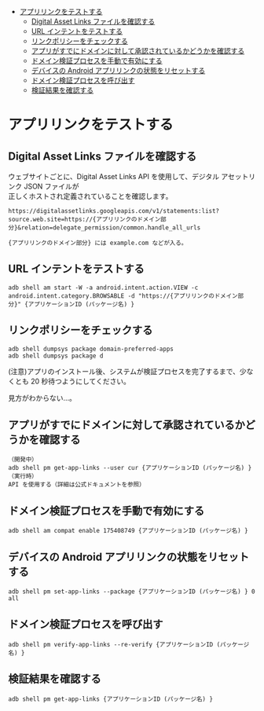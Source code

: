 <!-- TOC START min:1 max:3 link:true asterisk:false update:true -->
- [アプリリンクをテストする](#アプリリンクをテストする)
  - [Digital Asset Links ファイルを確認する](#digital-asset-links-ファイルを確認する)
  - [URL インテントをテストする](#url-インテントをテストする)
  - [リンクポリシーをチェックする](#リンクポリシーをチェックする)
  - [アプリがすでにドメインに対して承認されているかどうかを確認する](#アプリがすでにドメインに対して承認されているかどうかを確認する)
  - [ドメイン検証プロセスを手動で有効にする](#ドメイン検証プロセスを手動で有効にする)
  - [デバイスの Android アプリリンクの状態をリセットする](#デバイスの-android-アプリリンクの状態をリセットする)
  - [ドメイン検証プロセスを呼び出す](#ドメイン検証プロセスを呼び出す)
  - [検証結果を確認する](#検証結果を確認する)
<!-- TOC END -->


# アプリリンクをテストする

## Digital Asset Links ファイルを確認する

ウェブサイトごとに、Digital Asset Links API を使用して、デジタル アセットリンク JSON ファイルが  
正しくホストされ定義されていることを確認します。

```
https://digitalassetlinks.googleapis.com/v1/statements:list?source.web.site=https://{アプリリンクのドメイン部分}&relation=delegate_permission/common.handle_all_urls

{アプリリンクのドメイン部分} には example.com などが入る。
```

## URL インテントをテストする

```
adb shell am start -W -a android.intent.action.VIEW -c android.intent.category.BROWSABLE -d "https://{アプリリンクのドメイン部分}" {アプリケーションID (パッケージ名) }
```


## リンクポリシーをチェックする

 ```
adb shell dumpsys package domain-preferred-apps
adb shell dumpsys package d
```

(注意)アプリのインストール後、システムが検証プロセスを完了するまで、少なくとも 20 秒待つようにしてください。

見方がわからない...。


## アプリがすでにドメインに対して承認されているかどうかを確認する

```
（開発中）
adb shell pm get-app-links --user cur {アプリケーションID (パッケージ名) }
（実行時）
API を使用する（詳細は公式ドキュメントを参照）
```


## ドメイン検証プロセスを手動で有効にする

```
adb shell am compat enable 175408749 {アプリケーションID (パッケージ名) }
```


## デバイスの Android アプリリンクの状態をリセットする

```
adb shell pm set-app-links --package {アプリケーションID (パッケージ名) } 0 all
```


## ドメイン検証プロセスを呼び出す

```
adb shell pm verify-app-links --re-verify {アプリケーションID (パッケージ名) }
```


## 検証結果を確認する

```
adb shell pm get-app-links {アプリケーションID (パッケージ名) }
```
